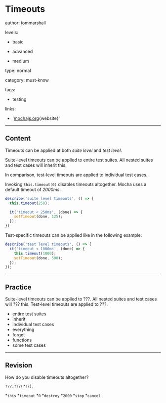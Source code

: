 # Timeouts
author: tommarshall

levels:

  - basic

  - advanced

  - medium

type: normal

category: must-know

tags:

  - testing

links:

  - '[mochajs.org](http://mochajs.org/#hooks){website}'

---
## Content

Timeouts can be applied at both *suite level* and *test level*. 

Suite-level timeouts can be applied to entire test suites. All nested suites and test cases will inherit this. 

In comparison, test-level timeouts are applied to individual test cases.


Invoking `this.timeout(0)` disables timeouts altogether. Mocha uses a default timeout of *2000ms*. 

```JavaScript
describe('suite level timeouts', () => {
  this.timeout(250);

  it('timeout < 250ms', (done) => {
    setTimeout(done, 125);
  });
})
```
Test-specific timeouts can be applied like in the following example:
```JavaScript
describe('test level timeouts', () => {
  it('timeout < 1000ms', (done) => {
    this.timeout(1000);
    setTimeout(done, 500);
  });
});
```

---
## Practice

Suite-level timeouts can be applied to ???. All nested suites and test cases will ??? this. Test-level timeouts are applied to ???.

* entire test suites
* inherit
* individual test cases
* everything
* forget
* functions
* some test cases

---
## Revision

How do you disable timeouts altogether?

```
???.???(???);
```
*`this`
*`timeout`
*`0`
*`destroy`
*`2000`
*`stop`
*`cancel`